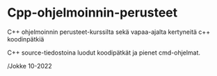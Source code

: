 # Cpp-ohjelmoinnin-perusteet
C++ ohjelmoinnin perusteet-kurssilta sekä vapaa-ajalta kertyneitä c++ koodinpätkiä

C++ source-tiedostoina luodut koodipätkät ja pienet cmd-ohjelmat.

/Jokke 10-2022
